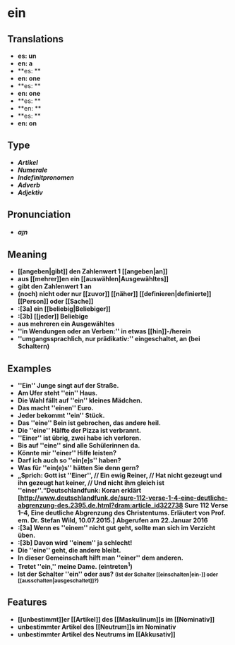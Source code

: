 # ein
## Translations
- **es: un**
- **en: a**
- **es: **
- **en: one**
- **es: **
- **en: one**
- **es: **
- **en: **
- **es: **
- **en: on**
## Type
- _**Artikel**_
- _**Numerale**_
- _**Indefinitpronomen**_
- _**Adverb**_
- _**Adjektiv**_
## Pronunciation
- _**aɪ̯n**_
## Meaning
- **[[angeben|gibt]] den Zahlenwert 1 [[angeben|an]]**
- **aus [[mehrer]]en ein [[auswählen|Ausgewähltes]]**
- **gibt den Zahlenwert 1 an**
- **(noch) nicht oder nur [[zuvor]] [[näher]] [[definieren|definierte]] [[Person]] oder [[Sache]]**
- **:[3a] ein [[beliebig|Beliebiger]]**
- **:[3b] [[jeder]] Beliebige**
- **aus mehreren ein Ausgewähltes**
- **''in Wendungen oder an Verben:'' in etwas [[hin]]-/herein**
- **''umgangssprachlich, nur prädikativ:'' eingeschaltet, an (bei Schaltern)**
## Examples
- **''Ein'' Junge singt auf der Straße.**
- **Am Ufer steht ''ein'' Haus.**
- **Die Wahl fällt auf ''ein'' kleines Mädchen.**
- **Das macht ''einen'' Euro.**
- **Jeder bekommt ''ein'' Stück.**
- **Das ''eine'' Bein ist gebrochen, das andere heil.**
- **Die ''eine'' Hälfte der Pizza ist verbrannt.**
- **''Einer'' ist übrig, zwei habe ich verloren.**
- **Bis auf ''eine'' sind alle Schülerinnen da.**
- **Könnte mir ''einer'' Hilfe leisten?**
- **Darf ich auch so ''ein[e]s'' haben?**
- **Was für ''ein(e)s'' hätten Sie denn gern?**
- **„Sprich: Gott ist ''Einer'', // Ein ewig Reiner, // Hat nicht gezeugt und ihn gezeugt hat keiner, // Und nicht ihm gleich ist ''einer''.“<ref>Deutschlandfunk: Koran erklärt [http://www.deutschlandfunk.de/sure-112-verse-1-4-eine-deutliche-abgrenzung-des.2395.de.html?dram:article_id322738 Sure 112 Verse 1–4, Eine deutliche Abgrenzung des Christentums. Erläutert von Prof. em. Dr. Stefan Wild, 10.07.2015.] Abgerufen am 22.Januar 2016</ref>**
- **:[3a] Wenn es ''einem'' nicht gut geht, sollte man sich im Verzicht üben.**
- **:[3b] Davon wird ''einem'' ja schlecht!**
- **Die ''eine'' geht, die andere bleibt.**
- **In dieser Gemeinschaft hilft man ''einer'' dem anderen.**
- **Tretet ''ein,'' meine Dame. (eintreten<sup>1</sup>)**
- **Ist der Schalter ''ein'' oder aus? <small>(Ist der Schalter [[einschalten|ein-]] oder [[ausschalten|ausgeschaltet]]?)</small>**
## Features
- **[[unbestimmt]]er [[Artikel]] des [[Maskulinum]]s im [[Nominativ]]**
- **unbestimmter Artikel des [[Neutrum]]s im Nominativ**
- **unbestimmter Artikel des Neutrums im [[Akkusativ]]**
